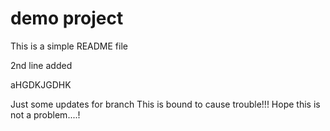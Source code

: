 # demo project
This is a simple README file

2nd line added


aHGDKJGDHK

Just some updates for branch
This is bound to cause trouble!!!
Hope this is not a problem....!
